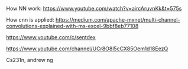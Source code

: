 How NN work:
https://www.youtube.com/watch?v=aircAruvnKk&t=575s

How cnn is applied:
https://medium.com/apache-mxnet/multi-channel-convolutions-explained-with-ms-excel-9bbf8eb77108

https://www.youtube.com/c/sentdex


https://www.youtube.com/channel/UCr8O8l5cCX85Oem1d18EezQ

Cs231n, andrew ng
